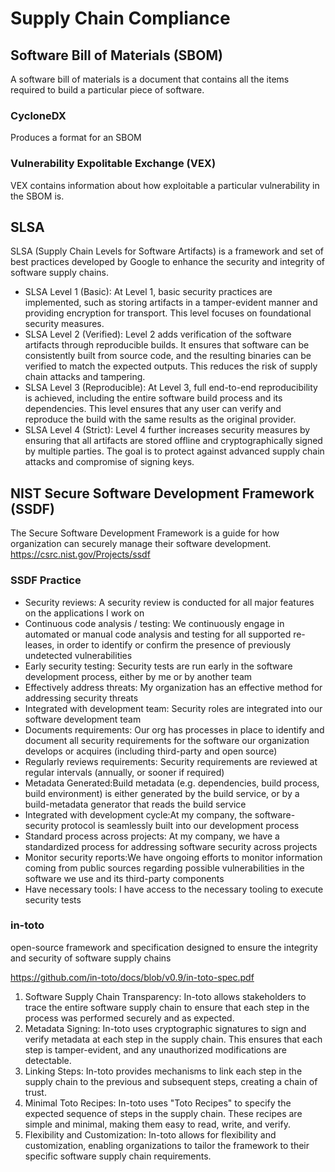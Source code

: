 # Supply Chain Compliance


## Software Bill of Materials (SBOM)
A software bill of materials is a document that contains all the items required to build a particular piece of software. 


### CycloneDX
Produces a format for an SBOM

### Vulnerability Expolitable Exchange (VEX)
VEX contains information about how exploitable a particular vulnerability in the SBOM is. 


## SLSA
SLSA (Supply Chain Levels for Software Artifacts) is a framework and set of best practices developed by Google to enhance the security and integrity of software supply chains.

- SLSA Level 1 (Basic):
At Level 1, basic security practices are implemented, such as storing artifacts in a tamper-evident manner and providing encryption for transport. This level focuses on foundational security measures.
- SLSA Level 2 (Verified):
Level 2 adds verification of the software artifacts through reproducible builds. It ensures that software can be consistently built from source code, and the resulting binaries can be verified to match the expected outputs. This reduces the risk of supply chain attacks and tampering.
- SLSA Level 3 (Reproducible):
At Level 3, full end-to-end reproducibility is achieved, including the entire software build process and its dependencies. This level ensures that any user can verify and reproduce the build with the same results as the original provider.
- SLSA Level 4 (Strict):
Level 4 further increases security measures by ensuring that all artifacts are stored offline and cryptographically signed by multiple parties. The goal is to protect against advanced supply chain attacks and compromise of signing keys.

## NIST Secure Software Development Framework (SSDF)
The Secure Software Development Framework is a guide for how organization can securely manage their software development. https://csrc.nist.gov/Projects/ssdf

### SSDF Practice
- Security reviews: A security review is conducted for all major features on the applications I work on
- Continuous code analysis / testing:  We continuously engage in automated or manual code analysis and testing for all supported re- leases, in order to identify or confirm the presence of previously undetected vulnerabilities
- Early security testing: Security tests are run early in the software development process, either by me or by another team 
- Effectively address threats: My organization has an effective method for addressing security threats
- Integrated with development team: Security roles are integrated into our software development team
- Documents requirements: Our org has processes in place to identify and document all security requirements for the software our organization develops or acquires (including third-party and open source)
- Regularly reviews requirements: Security requirements are reviewed at regular intervals (annually, or sooner if required)
- Metadata Generated:Build metadata (e.g. dependencies, build process, build environment) is either generated by the build service, or by a build-metadata generator that reads the build service
- Integrated with development cycle:At my company, the software-security protocol is seamlessly built into our development process
- Standard process across projects: At my company, we have a standardized process for addressing software security across projects
- Monitor security reports:We have ongoing efforts to monitor information coming from public sources regarding possible vulnerabilities in the software we use and its third-party components
- Have necessary tools: I have access to the necessary tooling to execute security tests

### in-toto
open-source framework and specification designed to ensure the integrity and security of software supply chains

https://github.com/in-toto/docs/blob/v0.9/in-toto-spec.pdf

1. Software Supply Chain Transparency: In-toto allows stakeholders to trace the entire software supply chain to ensure that each step in the process was performed securely and as expected.
2. Metadata Signing: In-toto uses cryptographic signatures to sign and verify metadata at each step in the supply chain. This ensures that each step is tamper-evident, and any unauthorized modifications are detectable.
3. Linking Steps: In-toto provides mechanisms to link each step in the supply chain to the previous and subsequent steps, creating a chain of trust.
4. Minimal Toto Recipes: In-toto uses "Toto Recipes" to specify the expected sequence of steps in the supply chain. These recipes are simple and minimal, making them easy to read, write, and verify.
5. Flexibility and Customization: In-toto allows for flexibility and customization, enabling organizations to tailor the framework to their specific software supply chain requirements.













